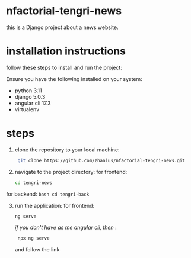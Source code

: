 # nfactorial-tengri-news
this is a Django project about a news website.

# installation instructions
follow these steps to install and run the project:

Ensure you have the following installed on your system:

- python 3.11
- django 5.0.3
- angular cli 17.3
- virtualenv

# steps
1. clone the repository to your local machine:
   ```bash
    git clone https://github.com/zhanius/nfactorial-tengri-news.git
   ```

2. navigate to the project directory:
  for frontend:
    ```bash
    cd tengri-news
    ```
  for backend:
    ```bash
    cd tengri-back
    ```

3. run the application:
   for frontend:
    ```bash
    ng serve
    ```
   *if you don't have as me angular cli, then* :
   ```bash
    npx ng serve
   ```
    and follow the link 
  




   

